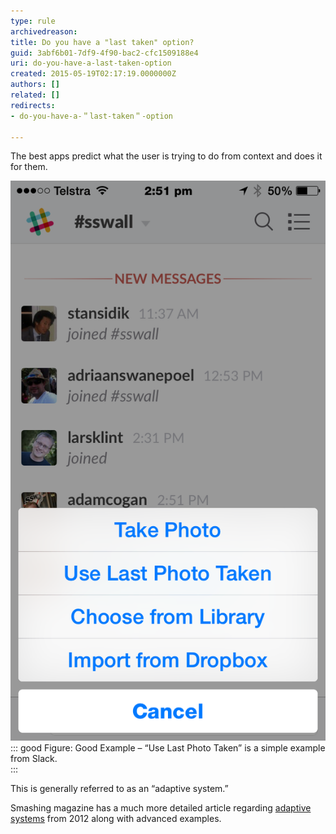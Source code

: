 ```yaml
---
type: rule
archivedreason: 
title: Do you have a "last taken" option?
guid: 3abf6b01-7df9-4f90-bac2-cfc1509188e4
uri: do-you-have-a-last-taken-option
created: 2015-05-19T02:17:19.0000000Z
authors: []
related: []
redirects:
- do-you-have-a-＂last-taken＂-option

---
```


The best apps predict what the user is trying to do from context and does it for them.

<!--endintro-->
![](lastphototaken.png)
::: good
Figure: Good Example – “Use Last Photo Taken” is a simple example from Slack.  
:::

This is generally referred to as an “adaptive system.”

Smashing magazine has a much more detailed article regarding [adaptive systems](http://www.smashingmagazine.com/2012/12/10/creating-an-adaptive-system-to-enhance-ux/) from 2012 along with advanced examples.
